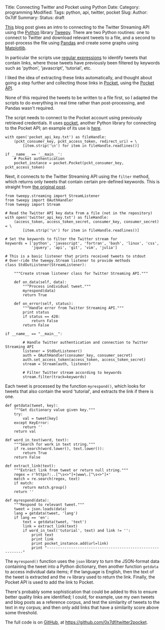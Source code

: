 Title: Connecting Twitter and Pocket using Python
Date: 
Category: programming 
Modified: 
Tags: python, api, twitter, pocket 
Slug: 
Author: 0x7df
Summary: 
Status: draft

[am]: http://adilmoujahid.com/posts/2014/07/twitter-analytics/
[Tweepy]: http://tweepy.readthedocs.org
[Pandas]: http://pandas.pydata.org/
[Matplotlib]: http://matplotlib.org
[Python]: https://python.org 

[This][am] blog post gives an intro to connecting to the Twitter Streaming
API using the [Python][] library [Tweepy][]. There are two Python routines:
one to connect to Twitter and download relevant tweets to a file, and a
second to post-process the file using [Pandas][] and create some graphs
using [Matplotlib][].

[regex]: https://en.wikipedia.org/wiki/Regular_expression

In particular the scripts use [regular expressions][regex] to identify tweets
that contain links, where those tweets have previously been filtered by
keywords such as 'python', 'javascript', 'tutorial', etc.

[Pocket]: http://getpocket.com
[Pocket API]: http://getpocket.com/developer/

I liked the idea of extracting these links automatically, and thought about
going a step further and collecting those links in [Pocket][], using the
[Pocket API][].

None of this required the tweets to be written to a file first, so I adapted
the scripts to do everything in real time rather than post-processing, and
Pandas wasn't required.

[python-pocket]: https://github.com/tapanpandita/pocket
[pocket-eg]: https://w.wol.ph/2013/09/18/batch-adding-data-to-pocket/

The script needs to connect to the Pocket account using previously retrieved
credentials. It uses [pocket][python-pocket], another Python library for
connecting to the Pocket API; an example of its use is [here][pocket-eg].

    with open('pocket_api_key.txt') as fileHandle:
        (pckt_consumer_key, pckt_access_token, redirect_uri) = \
            [item.strip('\n') for item in fileHandle.readlines()]
            
    if __name__ == '__main__':
        # Pocket authentication
        pocket_instance = pocket.Pocket(pckt_consumer_key, pckt_access_token)

Next, it connects to the Twitter Streaming API using 
the `filter` method, which returns only tweets that contain certain pre-defined
keywords. This is straight from [the original post][am].

    from tweepy.streaming import StreamListener
    from tweepy import OAuthHandler
    from tweepy import Stream
    
    # Read the Twitter API key data from a file (not in the repository)
    with open('twitter_api_key.txt') as fileHandle:
        (access_token, access_token_secret, consumer_key, consumer_secret) = \
            [item.strip('\n') for item in fileHandle.readlines()]
             
    # Set the keywords to filter the Twitter stream for
    keywords = ['python', 'javascript', 'fortran', 'bash', 'linux', 'css',
                'jquery', 'api', 'git', 'vim', 'julia']
    
    # This is a basic listener that prints received tweets to stdout
    # Over-ride the tweepy.Stream listener to provide methods
    class StdOutListener(StreamListener):
      
        """Create stream listener class for Twitter Streaming API."""
         
        def on_data(self, data):
            """Process individual tweet."""
            myrespond(data)
            return True
             
        def on_error(self, status):
            """Handle error from Twitter Streaming API."""
            print status
            if status == 420:
                return False
            return False
            
    if __name__ == "__main__":
    
            # Handle Twitter authentication and connection to Twitter Streaming API
            listener = StdOutListener()
            auth = OAuthHandler(consumer_key, consumer_secret)
            auth.set_access_token(access_token, access_token_secret)
            stream = Stream(auth, listener)
             
            # Filter Twitter stream according to keywords
            stream.filter(track=keywords)

Each tweet is processed by the function `myrespond()`, which looks for tweets that also
contain the word 'tutorial', and extracts the link if there is one.

    def getdata(tweet, key):
        """Get dictionary value given key."""
        try:
            val = tweet[key]
        except KeyError:
            return ''
        return val
         
    def word_in_text(word, text):
        """Search for work in text string."""
        if re.search(word.lower(), text.lower()):
            return True
        return False
         
    def extract_link(text):
        """Extract link from tweet or return null string."""
        regex = r'https?:..[^\s<>"]+|www\.[^\s<>"]+'
        match = re.search(regex, text)
        if match:
            return match.group()
        return ''
         
    def myrespond(data):
        """Respond to relevant tweet."""
        tweet = json.loads(data)
        lang = getdata(tweet, 'lang')
        if lang == 'en':
            text = getdata(tweet, 'text')
            link = extract_link(text)
            if word_in_text('tutorial', text) and link != '':
                print text
                print link
                print pocket_instance.add(url=link)
                print "-----------------------------------------------------------"

The `myrespond()` function uses the `json` library to turn the JSON-format data
containing the tweet into a Python dictionary, then another function `getdata`
to access individual data items; if the language is English, then the text of
the tweet is extracted and the `re` library used to return the link. Finally,
the Pocket API is used to add the link to Pocket.

There's probably some sophistication that could be added to this to ensure
better quality links are identified; I could, for example, use my own tweets
and blog posts as a reference corpus, and test the similarity of tweets
to the text in my corpus; and then only add links that have a similarity score
above some threshold.

[GitHub]: https://github.com

The full code is on [GitHub][], at https://github.com/0x7df/twitter2pocket.
